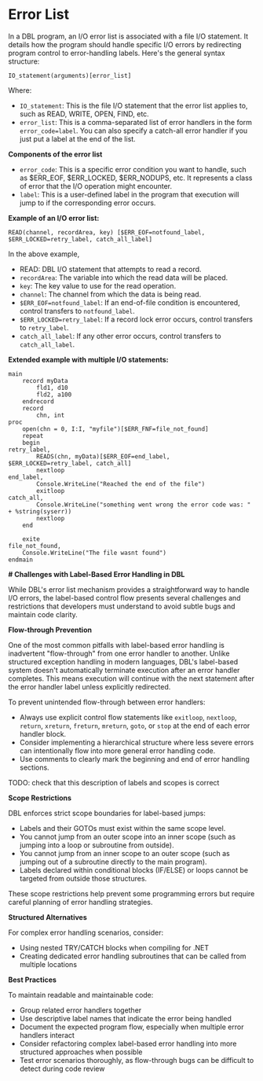 # Error List

In a DBL program, an I/O error list is associated with a file I/O statement. It details how the program should handle specific I/O errors by redirecting program control to error-handling labels. Here's the general syntax structure:

```
IO_statement(arguments)[error_list]
```

Where:

- `IO_statement`: This is the file I/O statement that the error list applies to, such as READ, WRITE, OPEN, FIND, etc.
- `error_list`: This is a comma-separated list of error handlers in the form `error_code=label`. You can also specify a catch-all error handler if you just put a label at the end of the list.

**Components of the error list**

- `error_code`: This is a specific error condition you want to handle, such as \$ERR_EOF, \$ERR_LOCKED, \$ERR_NODUPS, etc. It represents a class of error that the I/O operation might encounter.
- `label`: This is a user-defined label in the program that execution will jump to if the corresponding error occurs.

**Example of an I/O error list:**

```dbl
READ(channel, recordArea, key) [$ERR_EOF=notfound_label, $ERR_LOCKED=retry_label, catch_all_label]
```

In the above example,

- READ: DBL I/O statement that attempts to read a record.
- `recordArea`: The variable into which the read data will be placed.
- `key`: The key value to use for the read operation.
- `channel`: The channel from which the data is being read.
- `$ERR_EOF=notfound_label`: If an end-of-file condition is encountered, control transfers to `notfound_label`.
- `$ERR_LOCKED=retry_label`: If a record lock error occurs, control transfers to `retry_label`.
- `catch_all_label`: If any other error occurs, control transfers to `catch_all_label`.

**Extended example with multiple I/O statements:**

```dbl
main
    record myData
        fld1, d10
        fld2, a100
    endrecord
    record
        chn, int
proc
    open(chn = 0, I:I, "myfile")[$ERR_FNF=file_not_found]
    repeat
    begin
retry_label,
        READS(chn, myData)[$ERR_EOF=end_label, $ERR_LOCKED=retry_label, catch_all]
        nextloop
end_label,
        Console.WriteLine("Reached the end of the file")
        exitloop
catch_all,
        Console.WriteLine("something went wrong the error code was: " + %string(syserr))
        nextloop
    end

    exite
file_not_found,
    Console.WriteLine("The file wasnt found")
endmain
```

**# Challenges with Label-Based Error Handling in DBL**

While DBL's error list mechanism provides a straightforward way to handle I/O errors, the label-based control flow presents several challenges and restrictions that developers must understand to avoid subtle bugs and maintain code clarity.

**Flow-through Prevention**

One of the most common pitfalls with label-based error handling is inadvertent "flow-through" from one error handler to another. Unlike structured exception handling in modern languages, DBL's label-based system doesn't automatically terminate execution after an error handler completes. This means execution will continue with the next statement after the error handler label unless explicitly redirected.

To prevent unintended flow-through between error handlers:
- Always use explicit control flow statements like `exitloop`, `nextloop`, `return`, `xreturn`, `freturn`, `mreturn`, `goto`, or `stop` at the end of each error handler block.
- Consider implementing a hierarchical structure where less severe errors can intentionally flow into more general error handling code.
- Use comments to clearly mark the beginning and end of error handling sections.

TODO: check that this description of labels and scopes is correct

**Scope Restrictions**

DBL enforces strict scope boundaries for label-based jumps:
- Labels and their GOTOs must exist within the same scope level.
- You cannot jump from an outer scope into an inner scope (such as jumping into a loop or subroutine from outside).
- You cannot jump from an inner scope to an outer scope (such as jumping out of a subroutine directly to the main program).
- Labels declared within conditional blocks (IF/ELSE) or loops cannot be targeted from outside those structures.

These scope restrictions help prevent some programming errors but require careful planning of error handling strategies.

**Structured Alternatives**

For complex error handling scenarios, consider:
- Using nested TRY/CATCH blocks when compiling for .NET
- Creating dedicated error handling subroutines that can be called from multiple locations

**Best Practices**

To maintain readable and maintainable code:
- Group related error handlers together
- Use descriptive label names that indicate the error being handled
- Document the expected program flow, especially when multiple error handlers interact
- Consider refactoring complex label-based error handling into more structured approaches when possible
- Test error scenarios thoroughly, as flow-through bugs can be difficult to detect during code review